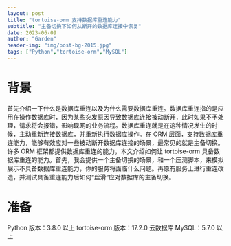 ```yaml
---
layout: post
title: "tortoise-orm 支持数据库重连能力"
subtitle: "主备切换下如何从断开的数据库连接中恢复"
date: 2023-06-09
author: "Garden"
header-img: "img/post-bg-2015.jpg"
tags: ["Python","tortoise-orm","MySQL"]
---
```


# 背景
首先介绍一下什么是数据库重连以及为什么需要数据库重连。数据库重连指的是应用在操作数据库时，因为某些突发原因导致数据库连接被动断开，此时如果不予处理，请求将会报错，影响现网的业务流程。数据库重连就是在这种情况发生的时候，主动重新连接数据库，并重新执行数据库操作。在 ORM 层面，支持数据库重连能力，能够有效应对一些被动断开数据库连接的场景，最常见的就是主备切换。
许多 ORM 框架都提供数据库重连的能力，本文介绍如何让 tortoise-orm 具备数据库重连的能力。首先，我会提供一个主备切换的场景，和一个压测脚本，来模拟展示不具备数据库重连能力，你的服务将面临什么问题。再原有服务上进行重连改造，并测试具备重连能力后如何“丝滑”应对数据库的主备切换。

# 准备
Python 版本：3.8.0 以上
tortoise-orm 版本：17.2.0
云数据库 MySQL：5.7.0 以上
